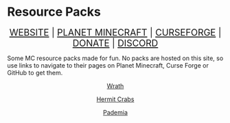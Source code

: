 # Resource Packs

<div align="center" style="font-size: 150%;">
<a class="ct_button" href="https://ceterai.github.io/Workshop/Minecraft/Packs">WEBSITE</a> | <a class="ct_button" href="https://www.planetminecraft.com/member/ceterai/submissions/texture-packs/">PLANET MINECRAFT</a> | <a class="ct_button" href="https://legacy.curseforge.com/members/ceterai/projects">CURSEFORGE</a> | <a class="ct_button" href="https://buymeacoffee.com/ceterai">DONATE</a> | <a class="ct_button" href="https://discord.gg/gGEwZ5vbgr">DISCORD</a>
</div>

Some MC resource packs made for fun. No packs are hosted on this site, so use links to navigate to their pages on Planet Minecraft, Curse Forge or GitHub to get them.

<div align="center">
<a href="https://www.planetminecraft.com/texture-pack/wrath-resource-pack/" class="ct_card" data-bgimage="https://static.planetminecraft.com/files/image/minecraft/texture-pack/2020/377/13787055-pack_l.webp" style="height: 200px;"><p>Wrath</p></a>
<a href="https://www.planetminecraft.com/texture-pack/hermit-crabs/" class="ct_card" data-bgimage="https://static.planetminecraft.com/files/image/minecraft/texture-pack/2021/063/14444738-pack_xl.webp" style="height: 200px;"><p>Hermit Crabs</p></a>
<a href="https://www.planetminecraft.com/texture-pack/pademia/" class="ct_card" data-bgimage="https://static.planetminecraft.com/files/image/minecraft/texture-pack/2020/736/13719159-image_xl.webp" style="height: 200px;"><p>Pademia</p></a>
</div>
